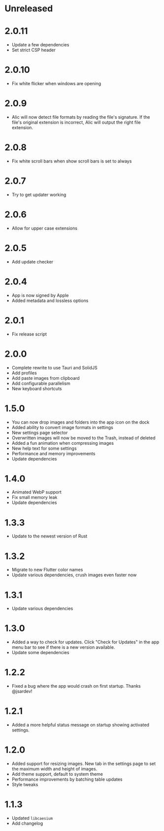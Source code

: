 # Unreleased

# 2.0.11

- Update a few dependencies
- Set strict CSP header

# 2.0.10

- Fix white flicker when windows are opening

# 2.0.9

- Alic will now detect file formats by reading the file's signature. If the file's original extension is incorrect, Alic will output the right file extension.

# 2.0.8

- Fix white scroll bars when show scroll bars is set to always

# 2.0.7

- Try to get updater working

# 2.0.6

- Allow for upper case extensions

# 2.0.5

- Add update checker

# 2.0.4

- App is now signed by Apple
- Added metadata and lossless options

# 2.0.1

- Fix release script

# 2.0.0

- Complete rewrite to use Tauri and SolidJS
- Add profiles
- Add paste images from clipboard
- Add configurable parallelism
- New keyboard shortcuts

# 1.5.0

- You can now drop images and folders into the app icon on the dock
- Added ability to convert image formats in settings
- New settings page selector
- Overwritten images will now be moved to the Trash, instead of deleted
- Added a fun animation when compressing images
- New help text for some settings
- Performance and memory improvements
- Update dependencies

# 1.4.0

- Animated WebP support
- Fix small memory leak
- Update dependencies

# 1.3.3

- Update to the newest version of Rust

# 1.3.2

- Migrate to new Flutter color names
- Update various dependencies, crush images even faster now

# 1.3.1

- Update various dependencies

# 1.3.0

- Added a way to check for updates. Click "Check for Updates" in the app menu bar to see if there is a new version available.
- Update some dependencies

# 1.2.2

- Fixed a bug where the app would crash on first startup. Thanks @jsardev!

# 1.2.1

- Added a more helpful status message on startup showing activated settings.

# 1.2.0

- Added support for resizing images. New tab in the settings page to set the maximum width and height of images.
- Add theme support, default to system theme
- Performance improvements by batching table updates
- Style tweaks

# 1.1.3

- Updated `libcaesium`
- Add changelog

